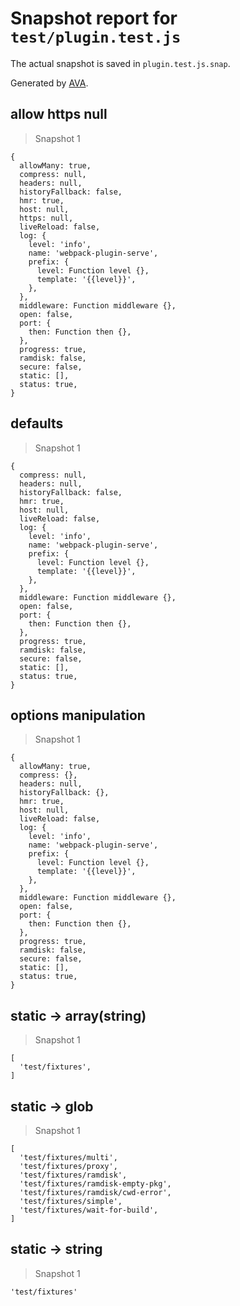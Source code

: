 # Snapshot report for `test/plugin.test.js`

The actual snapshot is saved in `plugin.test.js.snap`.

Generated by [AVA](https://ava.li).

## allow https null

> Snapshot 1

    {
      allowMany: true,
      compress: null,
      headers: null,
      historyFallback: false,
      hmr: true,
      host: null,
      https: null,
      liveReload: false,
      log: {
        level: 'info',
        name: 'webpack-plugin-serve',
        prefix: {
          level: Function level {},
          template: '{{level}}',
        },
      },
      middleware: Function middleware {},
      open: false,
      port: {
        then: Function then {},
      },
      progress: true,
      ramdisk: false,
      secure: false,
      static: [],
      status: true,
    }

## defaults

> Snapshot 1

    {
      compress: null,
      headers: null,
      historyFallback: false,
      hmr: true,
      host: null,
      liveReload: false,
      log: {
        level: 'info',
        name: 'webpack-plugin-serve',
        prefix: {
          level: Function level {},
          template: '{{level}}',
        },
      },
      middleware: Function middleware {},
      open: false,
      port: {
        then: Function then {},
      },
      progress: true,
      ramdisk: false,
      secure: false,
      static: [],
      status: true,
    }

## options manipulation

> Snapshot 1

    {
      allowMany: true,
      compress: {},
      headers: null,
      historyFallback: {},
      hmr: true,
      host: null,
      liveReload: false,
      log: {
        level: 'info',
        name: 'webpack-plugin-serve',
        prefix: {
          level: Function level {},
          template: '{{level}}',
        },
      },
      middleware: Function middleware {},
      open: false,
      port: {
        then: Function then {},
      },
      progress: true,
      ramdisk: false,
      secure: false,
      static: [],
      status: true,
    }

## static → array(string)

> Snapshot 1

    [
      'test/fixtures',
    ]

## static → glob

> Snapshot 1

    [
      'test/fixtures/multi',
      'test/fixtures/proxy',
      'test/fixtures/ramdisk',
      'test/fixtures/ramdisk-empty-pkg',
      'test/fixtures/ramdisk/cwd-error',
      'test/fixtures/simple',
      'test/fixtures/wait-for-build',
    ]

## static → string

> Snapshot 1

    'test/fixtures'
